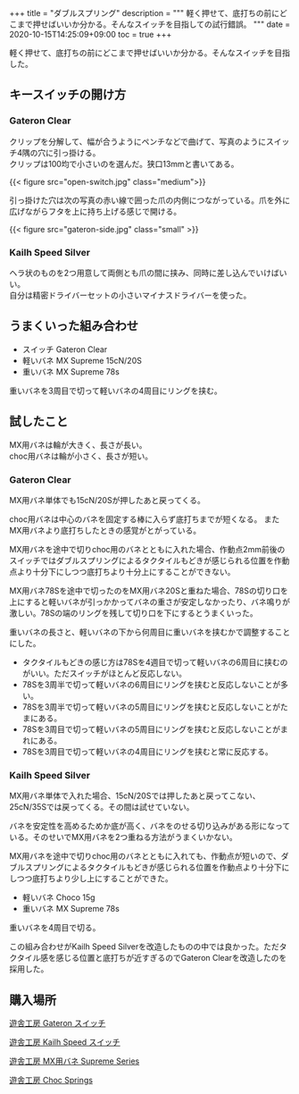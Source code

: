 +++
title = "ダブルスプリング"
description = """
軽く押せて、底打ちの前にどこまで押せばいいか分かる。そんなスイッチを目指しての試行錯誤。
"""
date = 2020-10-15T14:25:09+09:00
toc = true
+++
<!--more-->
軽く押せて、底打ちの前にどこまで押せばいいか分かる。そんなスイッチを目指した。

## キースイッチの開け方
### Gateron Clear
クリップを分解して、幅が合うようにペンチなどで曲げて、写真のようにスイッチ4隅の穴に引っ掛ける。\
クリップは100均で小さいのを選んだ。狭口13mmと書いてある。

{{< figure src="open-switch.jpg" class="medium">}}

引っ掛けた穴は次の写真の赤い線で囲った爪の内側につながっている。爪を外に広げながらフタを上に持ち上げる感じで開ける。

{{< figure src="gateron-side.jpg" class="small" >}}

### Kailh Speed Silver
ヘラ状のものを2つ用意して両側とも爪の間に挟み、同時に差し込んでいけばいい。\
自分は精密ドライバーセットの小さいマイナスドライバーを使った。

## うまくいった組み合わせ
- スイッチ Gateron Clear
- 軽いバネ MX Supreme 15cN/20S
- 重いバネ MX Supreme 78s

重いバネを3周目で切って軽いバネの4周目にリングを挟む。

## 試したこと
MX用バネは輪が大きく、長さが長い。\
choc用バネは輪が小さく、長さが短い。

### Gateron Clear
MX用バネ単体でも15cN/20Sが押したあと戻ってくる。

choc用バネは中心のバネを固定する棒に入らず底打ちまでが短くなる。
またMX用バネより底打ちしたときの感覚がとがっている。

MX用バネを途中で切りchoc用のバネとともに入れた場合、作動点2mm前後のスイッチではダブルスプリングによるタクタイルもどきが感じられる位置を作動点より十分下にしつつ底打ちより十分上にすることができない。

MX用バネ78Sを途中で切ったのをMX用バネ20Sと重ねた場合、78Sの切り口を上にすると軽いバネが引っかかってバネの重さが安定しなかったり、バネ鳴りが激しい。78Sの端のリングを残して切り口を下にするとうまくいった。

重いバネの長さと、軽いバネの下から何周目に重いバネを挟むかで調整することにした。
- タクタイルもどきの感じ方は78Sを4週目で切って軽いバネの6周目に挟むのがいい。ただスイッチがほとんど反応しない。
- 78Sを3周半で切って軽いバネの6周目にリングを挟むと反応しないことが多い。
- 78Sを3周半で切って軽いバネの5周目にリングを挟むと反応しないことがたまにある。
- 78Sを3周目で切って軽いバネの5周目にリングを挟むと反応しないことがまれにある。
- 78Sを3周目で切って軽いバネの4周目にリングを挟むと常に反応する。

### Kailh Speed Silver
MX用バネ単体で入れた場合、15cN/20Sでは押したあと戻ってこない、25cN/35Sでは戻ってくる。その間は試せていない。

バネを安定性を高めるためか底が高く、バネをのせる切り込みがある形になっている。そのせいでMX用バネを2つ重ねる方法がうまくいかない。

MX用バネを途中で切りchoc用のバネとともに入れても、作動点が短いので、ダブルスプリングによるタクタイルもどきが感じられる位置を作動点より十分下にしつつ底打ちより少し上にすることができた。

- 軽いバネ Choco 15g
- 重いバネ MX Supreme 78s

重いバネを4周目で切る。

この組み合わせがKailh Speed Silverを改造したものの中では良かった。ただタクタイル感を感じる位置と底打ちが近すぎるのでGateron Clearを改造したのを採用した。

## 購入場所
[遊舎工房 Gateron スイッチ](https://yushakobo.jp/shop/a0200ga/)

[遊舎工房 Kailh Speed スイッチ](https://yushakobo.jp/shop/kailh-speed/)

[遊舎工房 MX用バネ Supreme Series](https://yushakobo.jp/shop/mx-supreme-series/)

[遊舎工房 Choc Springs](https://yushakobo.jp/shop/kailh-choc-springs/)
